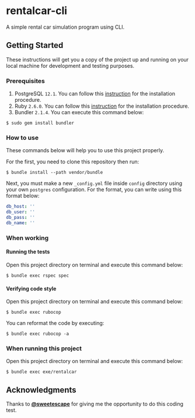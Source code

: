 # rentalcar-cli

A simple rental car simulation program using CLI.

## Getting Started

These instructions will get you a copy of the project up and running on your local machine for development and testing purposes.

### Prerequisites

1. PostgreSQL `12.1`. You can follow this [instruction](https://www.postgresql.org/docs/current/tutorial-install.html) for the installation procedure.
1. Ruby `2.6.0`. You can follow this [instruction](https://www.ruby-lang.org/en/documentation/installation/) for the installation procedure.
2. Bundler `2.1.4`. You can execute this command below:
```console
$ sudo gem install bundler
```

### How to use

These commands below will help you to use this project properly.

For the first, you need to clone this repository then run:

```console
$ bundle install --path vendor/bundle
```

Next, you must make a new `_config.yml` file inside `config` directory using your own `postgres` configuration. For the format, you can write using this format below:

```yml
db_host: ''
db_user: ''
db_pass: ''
db_name: ''
```

### When working

#### Running the tests

Open this project directory on terminal and execute this command below:

```console
$ bundle exec rspec spec
```

#### Verifying code style

Open this project directory on terminal and execute this command below:

```console
$ bundle exec rubocop 
```

You can reformat the code by executing:

```console
$ bundle exec rubocop -a
```

### When running this project

Open this project directory on terminal and execute this command below:

```console
$ bundle exec exe/rentalcar
```

## Acknowledgments

Thanks to [**@sweetescape**](https://www.sweetescape.com/en) for giving me the opportunity to do this coding test.
